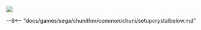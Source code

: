
<img class="header-logo" src="/img/sega/chunithm/plus/logo.webp">

--8<-- "docs/games/sega/chunithm/common/chuni/setupcrystalbelow.md"
